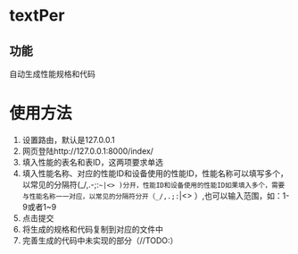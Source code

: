 # textPer

## 功能
自动生成性能规格和代码

# 使用方法
1. 设置路由，默认是127.0.0.1
2. 网页登陆http://127.0.0.1:8000/index/
3. 填入性能的表名和表ID，这两项要求单选
4. 填入性能名称、对应的性能ID和设备使用的性能ID，性能名称可以填写多个，以常见的分隔符(_/\,.-;:`~|<> )分开，性能ID和设备使用的性能ID如果填入多个，需要与性能名称一一对应，以常见的分隔符分开（_/,.;:`|<> ）,也可以输入范围，如：1-9或者1~9
5. 点击提交
6. 将生成的规格和代码复制到对应的文件中
7. 完善生成的代码中未实现的部分（//TODO:）

